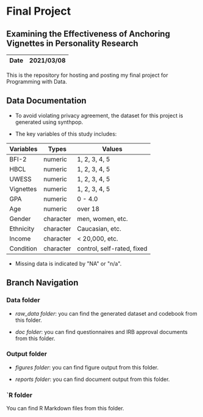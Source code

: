 # Final Project

## Examining the Effectiveness of Anchoring Vignettes in Personality Research


|**Date**|**2021/03/08**|
|--------|--------------|

This is the repository for hosting and posting my final project for Programming with Data. 


## Data Documentation

- To avoid violating privacy agreement, the dataset for this project is generated using synthpop.

- The key variables of this study includes:

|**Variables**|**Types**|**Values**|
|-------------|---------|----------|
|BFI-2|numeric|1, 2, 3, 4, 5|
|HBCL|numeric|1, 2, 3, 4, 5|
|UWESS|numeric|1, 2, 3, 4, 5|
|Vignettes|numeric|1, 2, 3, 4, 5|
|GPA|numeric|0 - 4.0|
|Age|numeric|over 18|
|Gender|character|men, women, etc.|
|Ethnicity|character|Caucasian, etc.|
|Income|character|< 20,000, etc.|
|Condition|character|control, self-rated, fixed|


- Missing data is indicated by "NA" or "n/a".


## Branch Navigation

### Data folder

- *raw_data folder*: you can find the generated dataset and codebook from this folder.

- *doc folder*: you can find questionnaires and IRB approval documents from this folder.

### Output folder

- *figures folder*: you can find figure output from this folder.

- *reports folder*: you can find document output from this folder.

### `R folder

You can find R Markdown files from this folder.

